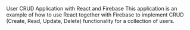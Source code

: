 User CRUD Application with React and Firebase
This application is an example of how to use React together with Firebase to implement CRUD (Create, Read, Update, Delete) functionality for a collection of users.
